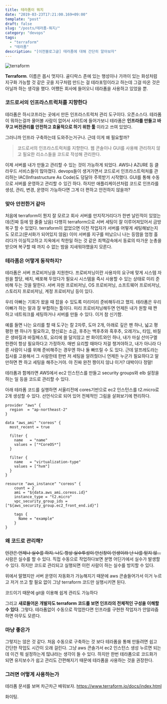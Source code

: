 ```yaml
---
title: 테라폼이 뭐지 
date: "2019-03-23T17:21:00.169+09:00"
template: "post"
draft: false
slug: "/posts/테라폼-뭐지/"
category: "devops"
tags:
  - "terraform"
  - "테라폼"
description: "[이전블로그글] 테라폼에 대해 간단히 알아보자"
---
```


![terraform](/media/terraform.png)

**Terraform**. 이름은 몹시 멋지다. 골디락스 존에 있는 행성이나 가까이 있는 화성처럼 지구화 가능할 것 같은 곳을 지구처럼 만드는 걸 테라포밍이라고 하는데 그걸 따온 것은 아닐까 하는 생각을 했다. 어쨌든 회사에 들어오니 테라폼을 사용하고 있었을 뿐.


### 코드로서의 인프라스트럭처를 지향한다

테라폼은 하시코프라는 곳에서 만든 인프라스트럭처 관리 도구이다. 오픈소스다. 테라폼이 뭐하는걸까 물어볼 사람이 없어서 사이트에 들어가보니 테라폼은 **인프라를 만들고 바꾸고 버전관리를 안전하고 효율적으로 하기 위한 툴** 이라고 쓰여 있었다.

그러니까 인프라 구축하는데 도와주는거구나. 근데 이게 왜 필요할까?


> 코드로서의 인프라스트럭처를 지향한다. 웹 콘솔이나 GUI를 사용해 관리하지 않고 필요한 리소스들을 코드로 작성해 관리한다.


이제 서버를 내가 만들고 관리할 수 있는 것이 가능하게 되었다. AWS나 AZURE 등 클라우드 서비스들이 많아졌다. devops들이 생겨가면서 코드로서 인프라스트럭처를 관리하는 IAC(Infrastructure As Code)도 덩달아 주목받기 시작했다. GUI를 통해 수동으로 서버를 운영하고 관리할 수 있긴 하다. 하지만 애플리케이션처럼 코드로 인프라를 생성, 관리, 변경, 운영이 가능하다면 그게 더 편하고 안전하지 않을까?





### 맞아 안전한거 같아

처음에 terraform이 뭔지 잘 모르고 회사 서버를 만지작거리다가 한번 날린적이 있었는데(진짜 등에 땀 줄줄 났음) 다행히 terraform으로 서버 세팅이 잘 이루어져있어서 금방 복구 할 수 있었다. terraform이 없었으면 이전 작업자가 서버를 어떻게 세팅해놨는지도 모르고(문서화가 되어있지 않음) 이미 서버를 지구를 떠났으니 나는 등땀을 엄청 흘리다가 이실직고하고 지옥에서 착한일 하는 것 같은 죄책감속에서 동료의 따가운 눈총을 받으며 복구할 때 까지 수 없는 밤을 지새워야했을지 모른다.





### 테라폼은 어떻게 동작하지?

테라폼은 서버 프로비저닝을 지원한다. 프로비저닝이란 사용자의 요구에 맞게 시스템 자원을 할당, 배치, 배포해 두었다가 필요시 시스템을 즉시 사용할 수 있는 상태로 미리 준비해 두는 것을 말한다. 서버 자원 프로비저닝, OS 프로비저닝, 소프트웨어 프로비저닝, 스토리지 프로비저닝, 계정 프로비저닝 등이 있다.

우리 아빠는 기회가 왔을 때 잡을 수 있도록 미리미리 준비해두라고 했지. 테라폼은 우리 아빠가 하는 말과 잘 부합하는 툴이다. 미리 프로비저닝해두면 언제든 내가 원할 때 짠 하고 네트워크를 세팅하거나 서버를 만들 수 있다. 이거 참 신기함.

예를 들면 나는 요리를 할 때 도구는 칼 2자루, 도마 2개, 아래로 깊은 팬 하나, 넓고 평평한 팬 하나가 필요하고, 향신료는 소금, 후추는 백후추와 흑후추, 오레가노, 타임, 바질은 생바질과 바질페스토, 요리에 쓸 달지않고 싼 화이트와인 하나, 내가 마실 산미구엘 한캔이 항상 필요하다고 가정하자. 매번 요리할 때마다 저걸 챙겨야하고, 내가 아니라 다른 사람이 나를 위해 준비해주는 경우엔 하나 둘 빠뜨릴 수 도 있다. 근데 알프레도라는 집사를 고용해서 그 사람한테 한번 저 세팅을 알려줬더니 언제든 누군가 필요하다고 말만하면 짠 하고 세팅을 해주는거야. 야 진짜 완전 짱이지 않냐 이거? 대박이다 정말!

테라폼과 함께라면 AWS에서 ec2 인스턴스를 만들고 security groups와 elb 설정을 하는 일 등을 코드로 관리할 수 있다.

아래 테라폼 코드를 실행하면 서울리전에 cores기반으로 ec2 인스턴스를 t2.micro로 2개 생성할 수 있다. 선언식으로 되어 있어 전체적인 그림을 살펴보기에 편리하다.


```
provider "aws" {
  region  = "ap-northeast-2"
}

data "aws_ami" "coreos" {
  most_recent = true

  filter {
    name   = "name"
    values = ["*CoreOS*"]
  }

  filter {
    name   = "virtualization-type"
    values = ["hvm"]
  }
}

resource "aws_instance" "coreos" {
    count = 2
    ami = "${data.aws_ami.coreos.id}"
    instance_type = "t2.micro"
    vpc_security_group_ids = ["${aws_security_group.ec2_front_end.id}"]

    tags {
  	  Name = "example"
    }
}
```




### 왜 코드로 관리해?

~~인간은 언제나 실수를 하지. 나도 항상 실수투성이 만신창이 인생이라 난 나를 믿지 않…~~  사람은 실수를 할 수 있다. 직접 수동으로 작업하다보면 분명 어딘가에서 실수가 발생할 수 있다. 하지만 코드로 관리되고 실행되면 이런 사람이 하는 실수를 방지할 수 있다.

위에서 말했지만 서버 운영이 자동화가 가능해지기 때문에 aws 콘솔들어가서 이거 누르고 저거 쓰고 할 필요 없이 그냥 terraform 코드만 실행시키면 된다.

코드이기 때문에 git을 이용해 쉽게 관리도 가능하다

그리고 **새로들어온 개발자도 terraform 코드를 보면 인프라의 전체적인 구성을 이해할 수 있다**. 그렇다. 테라폼없이 수동으로 작업한다면 인프라를 구현한 작업자가 안알랴줌하면 아무도 모른다.





### 마냥 좋은가

그렇지는 않은 것 같다. 처음 수동으로 구축하는 것 보다 테라폼을 통해 만들려면 쉽고 간단한 작업도 시간이 오래 걸린다. 그냥 aws 콘솔가서 ec2 인스턴스 생성 누르면 되는데 이건 뭐 설정하는게 많냐라는 생각이 들 수 있다. 하지만 한번 테라폼으로 코드화가 되면 유지보수가 쉽고 관리도 간편해지기 때문에 테라폼을 사용하는 것을 권장한다.





### 그러면 어떻게 사용하는가

테라폼 문서를 보며 차근차근 배워보자. https://www.terraform.io/docs/index.html

화이팅.